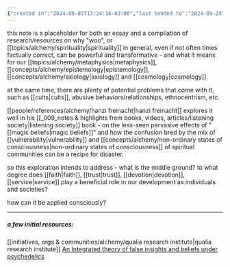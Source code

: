 ```yaml
---
{"created in":"2024-09-03T13:24:16-03:00","last tended to":"2024-09-24T16:05:01-03:00","tags":["alchemy","essay","placeholder","🌱"],"dg-publish":true,"notestage":["🌱"],"permalink":"/writings/minimum-viable-woo/","dgPassFrontmatter":true,"created":"2024-09-03T13:24:16.832-03:00","updated":"2024-09-24T16:05:01.149-03:00"}
---
```


this note is a placeholder for both an essay and a compilation of research/resources on why "woo", or [[topics/alchemy/spirituality\|spirituality]] in general, even if not often times factually correct, can be powerful and transformative - and what it means for our [[topics/alchemy/metaphysics\|metaphysics]], [[concepts/alchemy/epistemology\|epistemology]], [[concepts/alchemy/axiology\|axiology]] and [[cosmology\|cosmology]].

at the same time, there are plenty of potential problems that come with it, such as [[cults\|cults]], abusive behaviors/relationships, ethnocentrism, etc.

[[people/references/alchemy/hanzi freinacht\|hanzi freinacht]] explores it well in his [[_009_notes & highlights from books, videos, articles/listening society\|listening society]] book - on the less-seen pervasive effects of "[[magic beliefs\|magic beliefs]]" and how the confusion bred by the mix of [[vulnerability\|vulnerability]] and [[concepts/alchemy/non-ordinary states of consciousness\|non-ordinary states of consciousness]] of spiritual communities can be a recipe for disaster.

so this exploration intends to address - what is the middle ground? to what degree does [[faith\|faith]], [[trust\|trust]], [[devotion\|devotion]], [[service\|service]] play a beneficial role in our development as individuals and societies?

how can it be applied consciously?

---

##### a few initial resources:

[[initiatives, orgs & communities/alchemy/qualia research institute\|qualia research institute]]
[An Integrated theory of false insights and beliefs under psychedelics](https://www.nature.com/articles/s44271-024-00120-6)